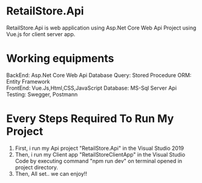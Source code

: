 # RetailStore.Api
RetailStore.Api is web application using Asp.Net Core Web Api Project using Vue.js for client server app.

# Working equipments
BackEnd: Asp.Net Core Web Api
Database Query: Stored Procedure
ORM: Entity Framework  
FrontEnd: Vue.Js,Html,CSS,JavaScript
Database: MS-Sql Server
Api Testing: Swegger, Postmann

# Every Steps Required To Run My Project
1. First, i run my Api project "RetailStore.Api" in the Visual Studio 2019
2. Then, i run my Client app "RetailStoreClientApp" in the Visual Studio Code by executing command "npm run dev" on terminal opened in project directory.
3. Then, All set.. we can enjoy!!
